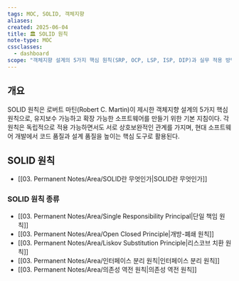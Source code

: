 ```yaml
---
tags: MOC, SOLID, 객체지향
aliases:
created: 2025-06-04
title: 🏛️ SOLID 원칙
note-type: MOC
cssclasses:
  - dashboard
scope: "객체지향 설계의 5가지 핵심 원칙(SRP, OCP, LSP, ISP, DIP)과 실무 적용 방법"
---
```


## 개요
SOLID 원칙은 로버트 마틴(Robert C. Martin)이 제시한 객체지향 설계의 5가지 핵심 원칙으로, 유지보수 가능하고 확장 가능한 소프트웨어를 만들기 위한 기본 지침이다. 각 원칙은 독립적으로 적용 가능하면서도 서로 상호보완적인 관계를 가지며, 현대 소프트웨어 개발에서 코드 품질과 설계 품질을 높이는 핵심 도구로 활용된다.

## SOLID 원칙
- [[03. Permanent Notes/Area/SOLID란 무엇인가|SOLID란 무엇인가]]

### SOLID 원칙 종류

- [[03. Permanent Notes/Area/Single Responsibility Principal|단일 책임 원칙]]
- [[03. Permanent Notes/Area/Open Closed Principle|개방-폐쇄 원칙]]
- [[03. Permanent Notes/Area/Liskov Substitution Principle|리스코브 치환 원칙]]
- [[03. Permanent Notes/Area/인터페이스 분리 원칙|인터페이스 분리 원칙]]
- [[03. Permanent Notes/Area/의존성 역전 원칙|의존성 역전 원칙]]